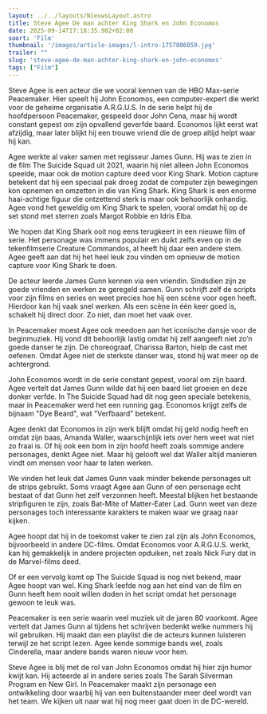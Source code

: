 ```yaml
---
layout: ../../layouts/NieuwsLayout.astro
title: Steve Agee De man achter King Shark en John Economos
date: 2025-09-14T17:18:35.982+02:00
soort: 'Film'
thumbnail: '/images/article-images/l-intro-1757806059.jpg'
trailer: ""
slug: 'steve-agee-de-man-achter-king-shark-en-john-economos'
tags: ["Film"]
---
```


Steve Agee is een acteur die we vooral kennen van de HBO Max-serie Peacemaker.
Hier speelt hij John Economos, een computer-expert die werkt voor de geheime
organisatie A.R.G.U.S. In de serie helpt hij de hoofdpersoon Peacemaker,
gespeeld door John Cena, maar hij wordt constant gepest om zijn opvallend
geverfde baard. Economos lijkt eerst wat afzijdig, maar later blijkt hij een
trouwe vriend die de groep altijd helpt waar hij kan.

Agee werkte al vaker samen met regisseur James Gunn. Hij was te zien in de film
The Suicide Squad uit 2021, waarin hij niet alleen John Economos speelde, maar
ook de motion capture deed voor King Shark. Motion capture betekent dat hij een
speciaal pak droeg zodat de computer zijn bewegingen kon opnemen en omzetten in
die van King Shark. King Shark is een enorme haai-achtige figuur die ontzettend
sterk is maar ook behoorlijk onhandig. Agee vond het geweldig om King Shark te
spelen, vooral omdat hij op de set stond met sterren zoals Margot Robbie en
Idris Elba.

We hopen dat King Shark ooit nog eens terugkeert in een nieuwe film of serie.
Het personage was immens populair en duikt zelfs even op in de tekenfilmserie
Creature Commandos, al heeft hij daar een andere stem. Agee geeft aan dat hij
het heel leuk zou vinden om opnieuw de motion capture voor King Shark te doen.

De acteur leerde James Gunn kennen via een vriendin. Sindsdien zijn ze goede
vrienden en werken ze geregeld samen. Gunn schrijft zelf de scripts voor zijn
films en series en weet precies hoe hij een scène voor ogen heeft. Hierdoor kan
hij vaak snel werken. Als een scène in één keer goed is, schakelt hij direct
door. Zo niet, dan moet het vaak over.

In Peacemaker moest Agee ook meedoen aan het iconische dansje voor de
beginmuziek. Hij vond dit behoorlijk lastig omdat hij zelf aangeeft niet zo’n
goede danser te zijn. De choreograaf, Charissa Barton, hielp de cast met
oefenen. Omdat Agee niet de sterkste danser was, stond hij wat meer op de
achtergrond.

John Economos wordt in de serie constant gepest, vooral om zijn baard. Agee
vertelt dat James Gunn wilde dat hij een baard liet groeien en deze donker
verfde. In The Suicide Squad had dit nog geen speciale betekenis, maar in
Peacemaker werd het een running gag. Economos krijgt zelfs de bijnaam "Dye
Beard", wat "Verfbaard" betekent.

Agee denkt dat Economos in zijn werk blijft omdat hij geld nodig heeft en omdat
zijn baas, Amanda Waller, waarschijnlijk iets over hem weet wat niet zo fraai
is. Of hij ook een bom in zijn hoofd heeft zoals sommige andere personages,
denkt Agee niet. Maar hij gelooft wel dat Waller altijd manieren vindt om mensen
voor haar te laten werken.

We vinden het leuk dat James Gunn vaak minder bekende personages uit de strips
gebruikt. Soms vraagt Agee aan Gunn of een personage echt bestaat of dat Gunn
het zelf verzonnen heeft. Meestal blijken het bestaande stripfiguren te zijn,
zoals Bat-Mite of Matter-Eater Lad. Gunn weet van deze personages toch
interessante karakters te maken waar we graag naar kijken.

Agee hoopt dat hij in de toekomst vaker te zien zal zijn als John Economos,
bijvoorbeeld in andere DC-films. Omdat Economos voor A.R.G.U.S. werkt, kan hij
gemakkelijk in andere projecten opduiken, net zoals Nick Fury dat in de
Marvel-films deed.

Of er een vervolg komt op The Suicide Squad is nog niet bekend, maar Agee hoopt
van wel. King Shark leefde nog aan het eind van de film en Gunn heeft hem nooit
willen doden in het script omdat het personage gewoon te leuk was.

Peacemaker is een serie waarin veel muziek uit de jaren 80 voorkomt. Agee
vertelt dat James Gunn al tijdens het schrijven bedenkt welke nummers hij wil
gebruiken. Hij maakt dan een playlist die de acteurs kunnen luisteren terwijl ze
het script lezen. Agee kende sommige bands wel, zoals Cinderella, maar andere
bands waren nieuw voor hem.

Steve Agee is blij met de rol van John Economos omdat hij hier zijn humor kwijt
kan. Hij acteerde al in andere series zoals The Sarah Silverman Program en New
Girl. In Peacemaker maakt zijn personage een ontwikkeling door waarbij hij van
een buitenstaander meer deel wordt van het team. We kijken uit naar wat hij nog
meer gaat doen in de DC-wereld.